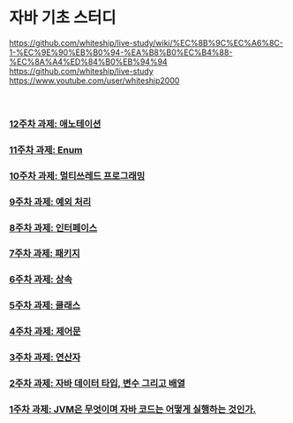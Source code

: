 <br/>

# 자바 기초 스터디

https://github.com/whiteship/live-study/wiki/%EC%8B%9C%EC%A6%8C-1-%EC%9E%90%EB%B0%94-%EA%B8%B0%EC%B4%88-%EC%8A%A4%ED%84%B0%EB%94%94 <br/>
https://github.com/whiteship/live-study <br/>
https://www.youtube.com/user/whiteship2000 <br/>
<br/><br/>

### <a href="/w12.md">12주차 과제: 애노테이션</a>
### <a href="/w11.md">11주차 과제: Enum</a>
### <a href="/w10.md">10주차 과제: 멀티쓰레드 프로그래밍</a>
### <a href="/w9.md">9주차 과제: 예외 처리</a>
### <a href="/w8.md">8주차 과제: 인터페이스</a>
### <a href="/w7.md">7주차 과제: 패키지</a>
### <a href="/w6.md">6주차 과제: 상속</a>
### <a href="/w5.md">5주차 과제: 클래스</a>
### <a href="/w4.md">4주차 과제: 제어문</a>
### <a href="/w3.md">3주차 과제: 연산자</a>
### <a href="/w2.md">2주차 과제: 자바 데이터 타입, 변수 그리고 배열</a>
### <a href="/w1.md">1주차 과제: JVM은 무엇이며 자바 코드는 어떻게 실행하는 것인가.</a>

<br/><br/><br/>
